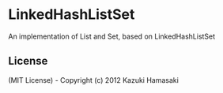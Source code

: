# LinkedHashListSet<E>

An implementation of List and Set, based on LinkedHashListSet

## License

(MIT License) - Copyright (c) 2012 Kazuki Hamasaki